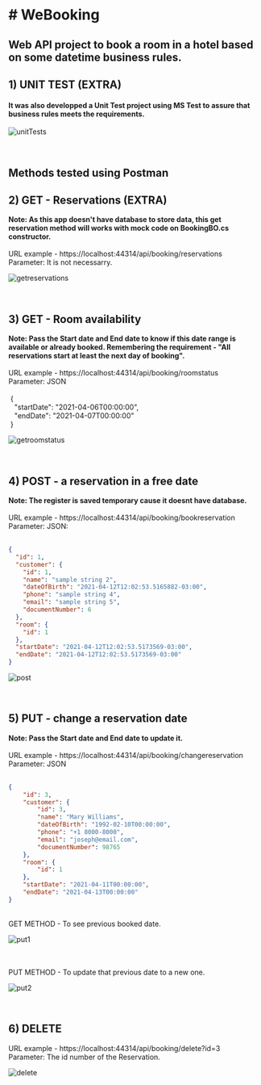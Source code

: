 <h1># WeBooking</h1>
<h2> Web API project to book a room in a hotel based on some datetime business rules.</h2>

<h2> 1) UNIT TEST (EXTRA) </h2>
<h4>It was also developped a Unit Test project using MS Test to assure that business rules meets the requirements.</h4>

![unitTests](https://user-images.githubusercontent.com/9018950/114437568-1934e600-9b9d-11eb-9263-a92747aa6d95.png)

<br/>

<h2>Methods tested using Postman</h2>

<h2> 2) GET - Reservations (EXTRA) </h2>
<b>Note: As this app doesn't have database to store data, this get reservation method will works with mock code on BookingBO.cs constructor.</b>
<br/><br/>
URL example - https://localhost:44314/api/booking/reservations
<br/> Parameter: It is not necessarry.

![getreservations](https://user-images.githubusercontent.com/9018950/114430194-9314a180-9b94-11eb-9956-1542d6f7be7e.png)

<br/>

<h2> 3) GET - Room availability </h2>
<b>Note: Pass the Start date and End date to know if this date range is available or already booked. Remembering the requirement - "All reservations start at least the next day of booking". </b> <br/><br/>
URL example - https://localhost:44314/api/booking/roomstatus
<br/> Parameter: JSON
<br/>
<br/>&nbsp;{
<br/>&nbsp;&nbsp;    "startDate": "2021-04-06T00:00:00",
<br/>&nbsp;&nbsp;    "endDate": "2021-04-07T00:00:00"
<br/>&nbsp;}

![getroomstatus](https://user-images.githubusercontent.com/9018950/114431947-7b3e1d00-9b96-11eb-9a81-ddcdc30ef358.png)

<br/>

<h2> 4) POST - a reservation in a free date </h2>
<b>Note: The register is saved temporary cause it doesnt have database.</b> <br/><br/>
URL example - https://localhost:44314/api/booking/bookreservation
<br/> Parameter: JSON:
<br/><br/>

```json
{
  "id": 1,
  "customer": {
    "id": 1,
    "name": "sample string 2",
    "dateOfBirth": "2021-04-12T12:02:53.5165882-03:00",
    "phone": "sample string 4",
    "email": "sample string 5",
    "documentNumber": 6
  },
  "room": {
    "id": 1
  },
  "startDate": "2021-04-12T12:02:53.5173569-03:00",
  "endDate": "2021-04-12T12:02:53.5173569-03:00"
}
```

![post](https://user-images.githubusercontent.com/9018950/114440308-564ea780-9ba0-11eb-9bdc-b5ceea681a2a.png)

<br/>


<h2> 5) PUT - change a reservation date </h2>
<b>Note: Pass the Start date and End date to update it. </b> <br/><br/>
URL example - https://localhost:44314/api/booking/changereservation
<br/> Parameter: JSON
<br/><br/>

```json
{
    "id": 3,
    "customer": {
        "id": 3,
        "name": "Mary Williams",
        "dateOfBirth": "1992-02-10T00:00:00",
        "phone": "+1 8000-8000",
        "email": "joseph@email.com",
        "documentNumber": 98765
    },
    "room": {
        "id": 1
    },
    "startDate": "2021-04-11T00:00:00",
    "endDate": "2021-04-13T00:00:00"
}
```
<br/> GET METHOD - To see previous booked date.

![put1](https://user-images.githubusercontent.com/9018950/114443256-d9bdc800-9ba3-11eb-854c-2fc0f9d25f4b.png)

<br/><br/> PUT METHOD - To update that previous date to a new one.

![put2](https://user-images.githubusercontent.com/9018950/114442950-85b2e380-9ba3-11eb-8b2d-c2f0223ecfb8.png)

<br/>

<h2> 6) DELETE </h2>
URL example - https://localhost:44314/api/booking/delete?id=3
<br/> Parameter: The id number of the Reservation.
<br/>

![delete](https://user-images.githubusercontent.com/9018950/114443601-4042e600-9ba4-11eb-8cd9-a6ec9a8586fd.png)

<br/>

